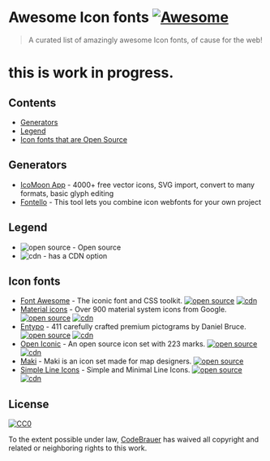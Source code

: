 # Awesome Icon fonts [![Awesome](https://cdn.rawgit.com/sindresorhus/awesome/d7305f38d29fed78fa85652e3a63e154dd8e8829/media/badge.svg)](https://github.com/sindresorhus/awesome)
> A curated list of amazingly awesome Icon fonts, of cause for the web!

# this is work in progress.

## Contents

- [Generators](#generators)
- [Legend](#legend)
- [Icon fonts that are Open Source](#icon-fonts-that-are-open-source)


## Generators

- [IcoMoon App](https://icomoon.io/app) - 4000+ free vector icons, SVG import, convert to many formats, basic glyph editing
- [Fontello](http://fontello.com/) - This tool lets you combine icon webfonts for your own project

## Legend

- ![open source](https://git.io/v5zHy) - Open source
- ![cdn](https://git.io/v5zH7) - has a CDN option

## Icon fonts

- [Font Awesome](http://fontawesome.io/) - The iconic font and CSS toolkit. [![open source](https://git.io/v5zHy)](https://github.com/FortAwesome/Font-Awesome) [![cdn](https://git.io/v5zH7)](https://cdnjs.com/libraries/font-awesome)
- [Material icons](https://material.io/icons/) - Over 900 material system icons from Google. [![open source](https://git.io/v5zHy)](https://github.com/google/material-design-icons) [![cdn](https://git.io/v5zH7)](http://google.github.io/material-design-icons/#icon-font-for-the-web)
- [Entypo](http://www.entypo.com/) - 411 carefully crafted premium pictograms by Daniel Bruce. [![open source](https://git.io/v5zHy)](https://github.com/danielbruce/entypo) [![cdn](https://git.io/v5zH7)](https://cdnjs.com/libraries/entypo)
- [Open Iconic](https://useiconic.com/open) - An open source icon set with 223 marks. [![open source](https://git.io/v5zHy)](https://github.com/iconic/open-iconic) [![cdn](https://git.io/v5zH7)](https://cdnjs.com/libraries/open-iconic)
- [Maki](https://www.mapbox.com/maki-icons/) - Maki is an icon set made for map designers. [![open source](https://git.io/v5zHy)](https://github.com/mapbox/maki)
- [Simple Line Icons](http://simplelineicons.com/) - Simple and Minimal Line Icons. [![open source](https://git.io/v5zHy)](https://github.com/thesabbir/simple-line-icons/) [![cdn](https://git.io/v5zH7)](https://cdnjs.com/libraries/simple-line-icons)


## License

[![CC0](http://mirrors.creativecommons.org/presskit/buttons/88x31/svg/cc-zero.svg)](https://creativecommons.org/publicdomain/zero/1.0/)

To the extent possible under law, [CodeBrauer](https://github.com/CodeBrauer) has waived all copyright and related or neighboring rights to this work.
